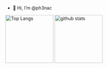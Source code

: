 - 👋 Hi, I’m @ph3nac  
<p align="left"> 
  <img alt="Top Langs" height="150px" src="https://github-readme-stats.vercel.app/api/top-langs/?username=ph3nac&layout=compact&count_private=true&show_icons=true&show_icons=true&theme=gruvbox" />
  <img alt="github stats" height="150px" src="https://github-readme-stats.vercel.app/api?username=ph3nac&count_private=true&show_icons=true&show_icons=true&theme=gruvbox" />
</p><!---
ph3nac/ph3nac is a ✨ special ✨ repository because its `README.md` (this file) appears on your GitHub profile.
You can click the Preview link to take a look at your changes.
--->
